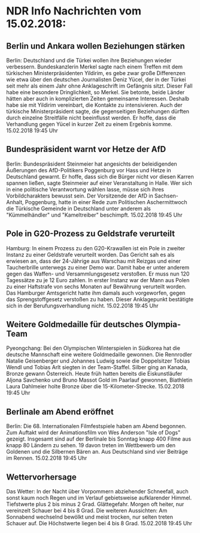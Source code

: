 # NDR Info Nachrichten vom 15.02.2018:


## Berlin und Ankara wollen Beziehungen stärken
Berlin:		Deutschland und die Türkei wollen ihre Beziehungen wieder verbessern. Bundeskanzlerin Merkel sagte nach einem Treffen mit dem türkischen Ministerpräsidenten Yildirim, es gebe zwar große Differenzen wie etwa über den deutschen Journalisten Deniz Yücel, der in der Türkei seit mehr als einem Jahr ohne Anklageschrift im Gefängnis sitzt. Dieser Fall habe eine besondere Dringlichkeit, so Merkel. Sie betonte, beide Länder hätten aber auch in komplizierten Zeiten gemeinsame Interessen. Deshalb habe sie mit Yildirim vereinbart, die Kontakte zu intensivieren. Auch der türkische Ministerpräsident sagte, die gegenseitigen Beziehungen dürften durch einzelne Streitfälle nicht beeinflusst werden. Er hoffe, dass die Verhandlung gegen Yücel in kurzer Zeit zu einem Ergebnis komme. 15.02.2018 19:45 Uhr 

## Bundespräsident warnt vor Hetze der AfD
Berlin: Bundespräsident Steinmeier hat angesichts der beleidigenden Äußerungen des AfD-Politikers Poggenburg vor Hass und Hetze in Deutschland gewarnt. Er hoffe, dass sich die Bürger nicht vor diesen Karren spannen ließen, sagte Steinmeier auf einer Veranstaltung in Halle. Wer sich in eine politische Verantwortung wählen lasse, müsse sich ihres Vorbildcharakters bewusst sein. Der Vorsitzende der AfD in Sachsen-Anhalt, Poggenburg, hatte in einer Rede zum Politischen Aschermittwoch die Türkische Gemeinde in Deutschland unter anderem als "Kümmelhändler" und "Kameltreiber" beschimpft. 15.02.2018 19:45 Uhr 

## Pole in G20-Prozess zu Geldstrafe verurteilt
Hamburg: In einem Prozess zu den G20-Krawallen ist ein Pole in zweiter Instanz zu einer Geldstrafe verurteilt worden. Das Gericht sah es als erwiesen an, dass der 24-Jährige aus Warschau mit Reizgas und einer Taucherbrille unterwegs zu einer Demo war. Damit habe er unter anderem gegen das Waffen- und Versammlungsgesetz verstoßen. Er muss nun 120 Tagessätze zu je 12 Euro zahlen. In erster Instanz war der Mann aus Polen zu einer Haftstrafe von sechs Monaten auf Bewährung verurteilt worden. Das Hamburger Amtsgericht hatte ihm damals auch vorgeworfen, gegen das Sprengstoffgesetz verstoßen zu haben. Dieser Anklagepunkt bestätigte sich in der Berufungsverhandlung nicht. 15.02.2018 19:45 Uhr 

## Weitere Goldmedaille für deutsches Olympia-Team
Pyeongchang: Bei den Olympischen Winterspielen in Südkorea hat die deutsche Mannschaft eine weitere Goldmedaille gewonnen. Die Rennrodler Natalie Geisenberger und Johannes Ludwig sowie die Doppelsitzer Tobias Wendl und Tobias Arlt siegten in der Team-Staffel. Silber ging an Kanada, Bronze gewann Österreich. Heute früh hatten bereits die Eiskunstläufer Aljona Savchenko und Bruno Massot Gold im Paarlauf gewonnen, Biathletin Laura Dahlmeier holte Bronze über die 15-Kilometer-Strecke. 15.02.2018 19:45 Uhr 

## Berlinale am Abend eröffnet
Berlin: Die 68. Internationalen Filmfestspiele haben am Abend begonnen. Zum Auftakt wird der Animationsfilm von Wes Anderson "Isle of Dogs" gezeigt. Insgesamt sind auf der Berlinale bis Sonntag knapp 400 Filme aus knapp 80 Ländern zu sehen. 19 davon treten im Wettbewerb um den Goldenen und die Silbernen Bären an. Aus Deutschland sind vier Beiträge im Rennen. 15.02.2018 19:45 Uhr 

## Wettervorhersage
Das Wetter: In der Nacht über Vorpommern abziehender Schneefall, auch sonst kaum noch Regen und im Verlauf gebietsweise aufklarender Himmel. Tiefstwerte plus 2 bis minus 2 Grad. Glättegefahr. Morgen oft heiter, nur vereinzelt Schauer bei 4 bis 8 Grad. Die weiteren Aussichten: Am Sonnabend wechselnd bewölkt und meist trocken, nur selten treten Schauer auf. Die Höchstwerte liegen bei 4 bis 8 Grad. 15.02.2018 19:45 Uhr 
